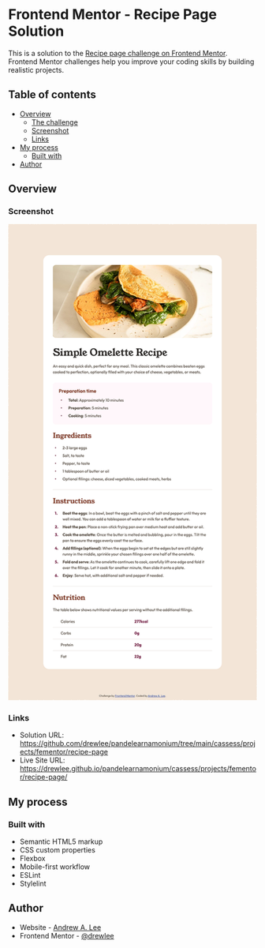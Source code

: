 # Frontend Mentor - Recipe Page Solution

This is a solution to the [Recipe page challenge on Frontend Mentor](https://www.frontendmentor.io/challenges/recipe-page-KiTsR8QQKm). Frontend Mentor challenges help you improve your coding skills by building realistic projects.

## Table of contents

- [Overview](#overview)
  - [The challenge](#the-challenge)
  - [Screenshot](#screenshot)
  - [Links](#links)
- [My process](#my-process)
  - [Built with](#built-with)
- [Author](#author)

## Overview

### Screenshot

![Screenshot of recipe page](./screenshot.png)

### Links

- Solution URL: https://github.com/drewlee/pandelearnamonium/tree/main/cassess/projects/fementor/recipe-page
- Live Site URL: https://drewlee.github.io/pandelearnamonium/cassess/projects/fementor/recipe-page/

## My process

### Built with

- Semantic HTML5 markup
- CSS custom properties
- Flexbox
- Mobile-first workflow
- ESLint
- Stylelint

## Author

- Website - [Andrew A. Lee](https://github.com/drewlee)
- Frontend Mentor - [@drewlee](https://www.frontendmentor.io/profile/drewlee)

